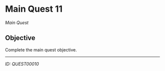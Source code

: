 # Main Quest 11

*Main Quest*

## Objective
Complete the main quest objective.

---
*ID: QUEST00010*